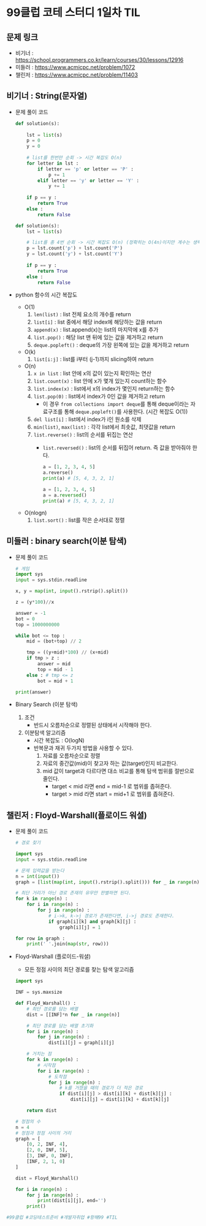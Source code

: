 # 99클럽 코테 스터디 1일차 TIL

## 문제 링크
* 비기너 : https://school.programmers.co.kr/learn/courses/30/lessons/12916
* 미들러 : https://www.acmicpc.net/problem/1072
* 챌린저 : https://www.acmicpc.net/problem/11403

## 비기너 : String(문자열)

* 문제 풀이 코드

    ```python
    def solution(s):
        
        lst = list(s)
        p = 0
        y = 0
        
        # list를 한번만 순회 -> 시간 복잡도 O(n)
        for letter in lst :
            if letter == 'p' or letter == 'P' :
                p += 1
            elif letter == 'y' or letter == 'Y' :
                y += 1
        
        if p == y :
            return True
        else :
            return False
    ```
    ```python
    def solution(s):
        lst = list(s)

        # list를 총 4번 순회 -> 시간 복잡도 O(n) (정확히는 O(4n)이지만 계수는 생략)
        p = lst.count('p') + lst.count('P')
        y = lst.count('y') + lst.count('Y')
        
        if p == y :
            return True
        else :
            return False
    ```

* python 함수의 시간 복잡도
    * O(1)
        1. `len(list)` : list 전체 요소의 개수를 return
        2. `list[i]` : list 중에서 해당 index에 해당하는 값을 return
        3. `append(x)` : list.append(x)는 list의 마지막에 x를 추가
        4. `list.pop()` : 해당 list 맨 뒤에 있는 값을 제거하고 return
        5. `deque.popleft()` : deque의 가장 왼쪽에 있는 값을 제거하고 return
    * O(k)
        1. `list[i:j]` : list를 i부터 (j-1)까지 slicing하여 return
    * O(n)
        1. `x in list` : list 안에 x의 값이 있는지 확인하는 연산
        2. `list.count(x)` : list 안에 x가 몇개 있는지 count하는 함수
        3. `list.index(x)` : list에서 x의 index가 몇인지 return하는 함수
        4. `list.pop(0)` : list에서 index가 0인 값을 제거하고 return
            * 이 경우 `from collections import deque`를 통해 deque이라는 자료구조를 통해 `deque.popleft()`를 사용한다. (시간 복잡도 O(1))
        5. `del list[i]` : list에서 index가 i인 원소를 삭제
        6. `min(list)`, `max(list)` : 각각 list에서 최솟값, 최댓값을 return
        7. `list.reverse()` : list의 순서를 뒤집는 연산
            * `list.reversed()` : list의 순서를 뒤집어 return. 즉 값을 받아줘야 한다.

                ```python
                a = [1, 2, 3, 4, 5]
                a.reverse()
                print(a) # [5, 4, 3, 2, 1]

                a = [1, 2, 3, 4, 5]
                a = a.reversed()
                print(a) # [5, 4, 3, 2, 1]
                ```
    * O(nlogn)
        1. `list.sort()` : list를 작은 순서대로 정렬



## 미들러 : binary search(이분 탐색)

* 문제 풀이 코드

    ```python
    # 게임
    import sys
    input = sys.stdin.readline

    x, y = map(int, input().rstrip().split())

    z = (y*100)//x

    answer = -1
    bot = 0
    top = 1000000000

    while bot <= top :
        mid = (bot+top) // 2

        tmp = ((y+mid)*100) // (x+mid)
        if tmp > z :
            answer = mid
            top = mid - 1
        else : # tmp <= z
            bot = mid + 1

    print(answer)
    ```

* Binary Search (이분 탐색)
    1. 조건
        * 반드시 오름차순으로 정렬된 상태에서 시작해야 한다.
    2. 이분탐색 알고리즘
        * 시간 복잡도 : O(logN)
        * 반복문과 재귀 두가지 방법을 사용할 수 있다.
            1. 자료를 오름차순으로 정렬
            2. 자료의 중간값(mid)이 찾고자 하는 값(target)인지 비교한다.
            3. mid 값이 target과 다르다면 대소 비교를 통해 탐색 범위를 절반으로 줄인다.
                - target < mid 라면 end = mid-1 로 범위를 좁혀준다.
                - target > mid 라면 start = mid+1 로 범위를 좁혀준다.



## 챌린저 : Floyd-Warshall(플로이드 워셜)

* 문제 풀이 코드

    ```python
    # 경로 찾기

    import sys
    input = sys.stdin.readline

    # 문제 입력값을 받는다
    n = int(input())
    graph = [list(map(int, input().rstrip().split())) for _ in range(n)]

    # 최단 거리가 아닌 경로 존재의 유무만 판별하면 된다.
    for k in range(n) :
        for i in range(n) :
            for j in range(n) :
                # i->k, k->j 경로가 존재한다면, i->j 경로도 존재한다.
                if graph[i][k] and graph[k][j] :
                    graph[i][j] = 1

    for row in graph :
        print(' '.join(map(str, row)))
    ```

* Floyd-Warshall (플로이드-워셜)
    * 모든 정점 사이의 최단 경로를 찾는 탐색 알고리즘

    ```python
    import sys
    
    INF = sys.maxsize

    def Floyd_Warshall() :
        # 최단 경로를 담는 배열
        dist = [[INF]*n for _ in range(n)]

        # 최단 경로를 담는 배열 초기화
        for i in range(n) :
            for j in range(n) :
                dist[i][j] = graph[i][j]

        # 거치는 점
        for k in range(n) :
            # 시작점
            for i in range(n) :
                # 도착점
                for j in range(n) :
                    # k를 거쳤을 때의 경로가 더 적은 경로
                    if dist[i][j] > dist[i][k] + dist[k][j] :
                        dist[i][j] = dist[i][k] + dist[k][j]

        return dist

    # 정점의 수
    n = 4
    # 정점과 정점 사이의 거리
    graph = [
        [0, 2, INF, 4],
        [2, 0, INF, 5],
        [3, INF, 0, INF],
        [INF, 2, 1, 0]
    ]

    dist = Floyd_Warshall()

    for i in range(n) :
        for j in range(n) :
            print(dist[i][j], end='')
        print()
    ```

```python
#99클럽 #코딩테스트준비 #개발자취업 #항해99 #TIL
```